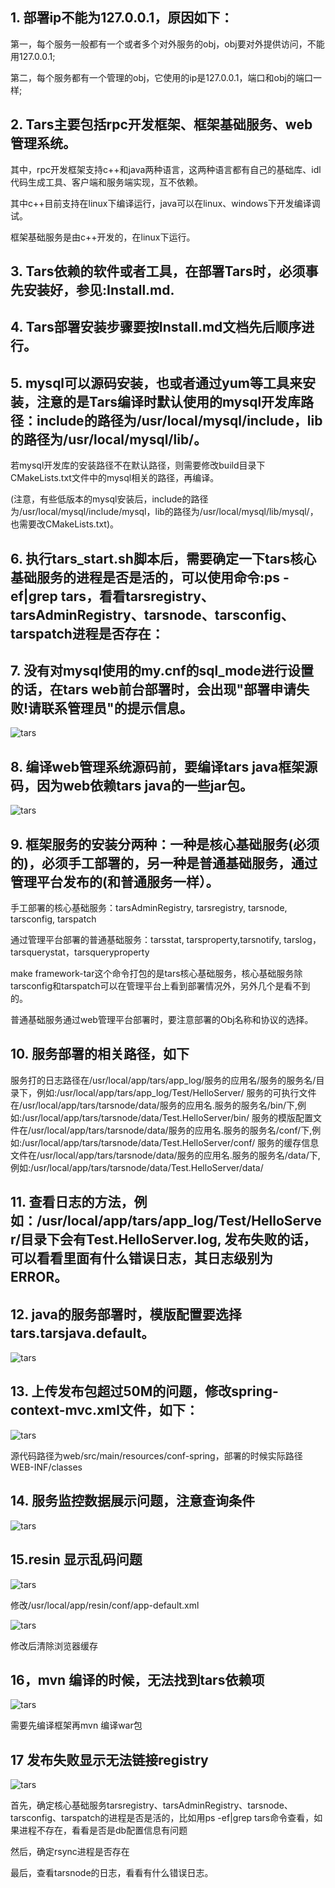 ## 1. 部署ip不能为127.0.0.1，原因如下：

第一，每个服务一般都有一个或者多个对外服务的obj，obj要对外提供访问，不能用127.0.0.1;

第二，每个服务都有一个管理的obj，它使用的ip是127.0.0.1，端口和obj的端口一样;

## 2. Tars主要包括rpc开发框架、框架基础服务、web管理系统。

其中，rpc开发框架支持c++和java两种语言，这两种语言都有自己的基础库、idl代码生成工具、客户端和服务端实现，互不依赖。

其中c++目前支持在linux下编译运行，java可以在linux、windows下开发编译调试。

框架基础服务是由c++开发的，在linux下运行。

## 3. Tars依赖的软件或者工具，在部署Tars时，必须事先安装好，参见:Install.md.

## 4. Tars部署安装步骤要按Install.md文档先后顺序进行。

## 5. mysql可以源码安装，也或者通过yum等工具来安装，注意的是Tars编译时默认使用的mysql开发库路径：include的路径为/usr/local/mysql/include，lib的路径为/usr/local/mysql/lib/。

若mysql开发库的安装路径不在默认路径，则需要修改build目录下CMakeLists.txt文件中的mysql相关的路径，再编译。

(注意，有些低版本的mysql安装后，include的路径为/usr/local/mysql/include/mysql，lib的路径为/usr/local/mysql/lib/mysql/，也需要改CMakeLists.txt)。

## 6. 执行tars_start.sh脚本后，需要确定一下tars核心基础服务的进程是否是活的，可以使用命令:ps -ef|grep tars，看看tarsregistry、tarsAdminRegistry、tarsnode、tarsconfig、tarspatch进程是否存在：

## 7. 没有对mysql使用的my.cnf的sql_mode进行设置的话，在tars web前台部署时，会出现"部署申请失败!请联系管理员"的提示信息。

![tars](docs/question_images/mysql_sqlmode.png)

## 8. 编译web管理系统源码前，要编译tars java框架源码，因为web依赖tars java的一些jar包。

![tars](docs/question_images/tars-java-jar.png)

## 9. 框架服务的安装分两种：一种是核心基础服务(必须的)，必须手工部署的，另一种是普通基础服务，通过管理平台发布的(和普通服务一样）。

手工部署的核心基础服务：tarsAdminRegistry, tarsregistry, tarsnode, tarsconfig, tarspatch

通过管理平台部署的普通基础服务：tarsstat, tarsproperty,tarsnotify, tarslog，tarsquerystat，tarsqueryproperty

make framework-tar这个命令打包的是tars核心基础服务，核心基础服务除tarsconfig和tarspatch可以在管理平台上看到部署情况外，另外几个是看不到的。

普通基础服务通过web管理平台部署时，要注意部署的Obj名称和协议的选择。

## 10. 服务部署的相关路径，如下
服务打的日志路径在/usr/local/app/tars/app_log/服务的应用名/服务的服务名/目录下，例如:/usr/local/app/tars/app_log/Test/HelloServer/
服务的可执行文件在/usr/local/app/tars/tarsnode/data/服务的应用名.服务的服务名/bin/下,例如:/usr/local/app/tars/tarsnode/data/Test.HelloServer/bin/
服务的模版配置文件在/usr/local/app/tars/tarsnode/data/服务的应用名.服务的服务名/conf/下,例如:/usr/local/app/tars/tarsnode/data/Test.HelloServer/conf/
服务的缓存信息文件在/usr/local/app/tars/tarsnode/data/服务的应用名.服务的服务名/data/下,例如:/usr/local/app/tars/tarsnode/data/Test.HelloServer/data/

## 11. 查看日志的方法，例如：/usr/local/app/tars/app_log/Test/HelloServer/目录下会有Test.HelloServer.log, 发布失败的话，可以看看里面有什么错误日志，其日志级别为ERROR。

## 12. java的服务部署时，模版配置要选择tars.tarsjava.default。

![tars](docs/question_images/java_server_deploy.png)

## 13. 上传发布包超过50M的问题，修改spring-context-mvc.xml文件，如下：

![tars](docs/question_images/50MB.png)

源代码路径为web/src/main/resources/conf-spring，部署的时候实际路径WEB-INF/classes

## 14. 服务监控数据展示问题，注意查询条件

![tars](docs/question_images/stat.png)

## 15.resin 显示乱码问题

![tars](docs/question_images/encoding_error.png)

修改/usr/local/app/resin/conf/app-default.xml

![tars](docs/question_images/resin.png)

修改后清除浏览器缓存

## 16，mvn 编译的时候，无法找到tars依赖项
![tars](docs/question_images/tars_not_resolve.png)

需要先编译框架再mvn 编译war包


## 17 发布失败显示无法链接registry 

![tars](docs/question_images/registry_not_founded.png)

首先，确定核心基础服务tarsregistry、tarsAdminRegistry、tarsnode、tarsconfig、tarspatch的进程是否是活的，比如用ps -ef|grep tars命令查看，如果进程不存在，看看是否是db配置信息有问题

然后，确定rsync进程是否存在

最后，查看tarsnode的日志，看看有什么错误日志。




